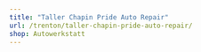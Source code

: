 ```yaml
---
title: "Taller Chapin Pride Auto Repair"
url: /trenton/taller-chapin-pride-auto-repair/
shop: Autowerkstatt
---
```

